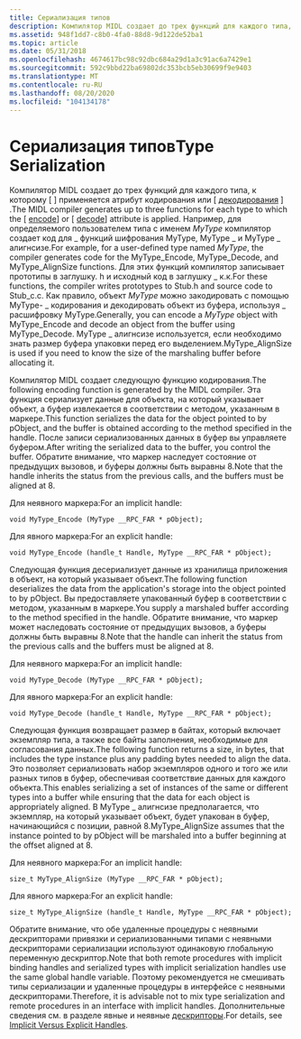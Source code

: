```yaml
---
title: Сериализация типов
description: Компилятор MIDL создает до трех функций для каждого типа, к которому применяется атрибут \ Encoded \ или \ дешифровки \.
ms.assetid: 948f1dd7-c8b0-4fa0-88d8-9d122de52ba1
ms.topic: article
ms.date: 05/31/2018
ms.openlocfilehash: 4674617bc98c92dbc684a29d1a3c91ac6a7429e1
ms.sourcegitcommit: 592c9bbd22ba69802dc353bcb5eb30699f9e9403
ms.translationtype: MT
ms.contentlocale: ru-RU
ms.lasthandoff: 08/20/2020
ms.locfileid: "104134178"
---
```

# <a name="type-serialization"></a><span data-ttu-id="9dbe9-103">Сериализация типов</span><span class="sxs-lookup"><span data-stu-id="9dbe9-103">Type Serialization</span></span>

<span data-ttu-id="9dbe9-104">Компилятор MIDL создает до трех функций для каждого типа, к которому \[ [](/windows/desktop/Midl/encode) \] применяется атрибут кодирования или \[ [декодирования](/windows/desktop/Midl/decode) \] .</span><span class="sxs-lookup"><span data-stu-id="9dbe9-104">The MIDL compiler generates up to three functions for each type to which the \[ [encode](/windows/desktop/Midl/encode)\] or \[ [decode](/windows/desktop/Midl/decode)\] attribute is applied.</span></span> <span data-ttu-id="9dbe9-105">Например, для определяемого пользователем типа с именем *MyType* компилятор создает код для \_ функций шифрования MyType, MyType \_ и MyType \_ алигнсизе.</span><span class="sxs-lookup"><span data-stu-id="9dbe9-105">For example, for a user-defined type named *MyType*, the compiler generates code for the MyType\_Encode, MyType\_Decode, and MyType\_AlignSize functions.</span></span> <span data-ttu-id="9dbe9-106">Для этих функций компилятор записывает прототипы в заглушку. h и исходный код в заглушку \_ к.к.</span><span class="sxs-lookup"><span data-stu-id="9dbe9-106">For these functions, the compiler writes prototypes to Stub.h and source code to Stub\_c.c.</span></span> <span data-ttu-id="9dbe9-107">Как правило, объект *MyType* можно закодировать с помощью MyType- \_ кодирования и декодировать объект из буфера, используя \_ расшифровку MyType.</span><span class="sxs-lookup"><span data-stu-id="9dbe9-107">Generally, you can encode a *MyType* object with MyType\_Encode and decode an object from the buffer using MyType\_Decode.</span></span> <span data-ttu-id="9dbe9-108">MyType \_ алигнсизе используется, если необходимо знать размер буфера упаковки перед его выделением.</span><span class="sxs-lookup"><span data-stu-id="9dbe9-108">MyType\_AlignSize is used if you need to know the size of the marshaling buffer before allocating it.</span></span>

<span data-ttu-id="9dbe9-109">Компилятор MIDL создает следующую функцию кодирования.</span><span class="sxs-lookup"><span data-stu-id="9dbe9-109">The following encoding function is generated by the MIDL compiler.</span></span> <span data-ttu-id="9dbe9-110">Эта функция сериализует данные для объекта, на который указывает объект, а буфер извлекается в соответствии с методом, указанным в маркере.</span><span class="sxs-lookup"><span data-stu-id="9dbe9-110">This function serializes the data for the object pointed to by pObject, and the buffer is obtained according to the method specified in the handle.</span></span> <span data-ttu-id="9dbe9-111">После записи сериализованных данных в буфер вы управляете буфером.</span><span class="sxs-lookup"><span data-stu-id="9dbe9-111">After writing the serialized data to the buffer, you control the buffer.</span></span> <span data-ttu-id="9dbe9-112">Обратите внимание, что маркер наследует состояние от предыдущих вызовов, и буферы должны быть выравны 8.</span><span class="sxs-lookup"><span data-stu-id="9dbe9-112">Note that the handle inherits the status from the previous calls, and the buffers must be aligned at 8.</span></span>

<span data-ttu-id="9dbe9-113">Для неявного маркера:</span><span class="sxs-lookup"><span data-stu-id="9dbe9-113">For an implicit handle:</span></span>

``` syntax
void MyType_Encode (MyType __RPC_FAR * pObject);
```

<span data-ttu-id="9dbe9-114">Для явного маркера:</span><span class="sxs-lookup"><span data-stu-id="9dbe9-114">For an explicit handle:</span></span>

``` syntax
void MyType_Encode (handle_t Handle, MyType __RPC_FAR * pObject);
```

<span data-ttu-id="9dbe9-115">Следующая функция десериализует данные из хранилища приложения в объект, на который указывает объект.</span><span class="sxs-lookup"><span data-stu-id="9dbe9-115">The following function deserializes the data from the application's storage into the object pointed to by pObject.</span></span> <span data-ttu-id="9dbe9-116">Вы предоставляете упакованный буфер в соответствии с методом, указанным в маркере.</span><span class="sxs-lookup"><span data-stu-id="9dbe9-116">You supply a marshaled buffer according to the method specified in the handle.</span></span> <span data-ttu-id="9dbe9-117">Обратите внимание, что маркер может наследовать состояние от предыдущих вызовов, а буферы должны быть выравны 8.</span><span class="sxs-lookup"><span data-stu-id="9dbe9-117">Note that the handle can inherit the status from the previous calls and the buffers must be aligned at 8.</span></span>

<span data-ttu-id="9dbe9-118">Для неявного маркера:</span><span class="sxs-lookup"><span data-stu-id="9dbe9-118">For an implicit handle:</span></span>

``` syntax
void MyType_Decode (MyType __RPC_FAR * pObject);
```

<span data-ttu-id="9dbe9-119">Для явного маркера:</span><span class="sxs-lookup"><span data-stu-id="9dbe9-119">For an explicit handle:</span></span>

``` syntax
void MyType_Decode (handle_t Handle, MyType __RPC_FAR * pObject);
```

<span data-ttu-id="9dbe9-120">Следующая функция возвращает размер в байтах, который включает экземпляр типа, а также все байты заполнения, необходимые для согласования данных.</span><span class="sxs-lookup"><span data-stu-id="9dbe9-120">The following function returns a size, in bytes, that includes the type instance plus any padding bytes needed to align the data.</span></span> <span data-ttu-id="9dbe9-121">Это позволяет сериализовать набор экземпляров одного и того же или разных типов в буфер, обеспечивая соответствие данных для каждого объекта.</span><span class="sxs-lookup"><span data-stu-id="9dbe9-121">This enables serializing a set of instances of the same or different types into a buffer while ensuring that the data for each object is appropriately aligned.</span></span> <span data-ttu-id="9dbe9-122">В MyType \_ алигнсизе предполагается, что экземпляр, на который указывает объект, будет упакован в буфер, начинающийся с позиции, равной 8.</span><span class="sxs-lookup"><span data-stu-id="9dbe9-122">MyType\_AlignSize assumes that the instance pointed to by pObject will be marshaled into a buffer beginning at the offset aligned at 8.</span></span>

<span data-ttu-id="9dbe9-123">Для неявного маркера:</span><span class="sxs-lookup"><span data-stu-id="9dbe9-123">For an implicit handle:</span></span>

``` syntax
size_t MyType_AlignSize (MyType __RPC_FAR * pObject);
```

<span data-ttu-id="9dbe9-124">Для явного маркера:</span><span class="sxs-lookup"><span data-stu-id="9dbe9-124">For an explicit handle:</span></span>

``` syntax
size_t MyType_AlignSize (handle_t Handle, MyType __RPC_FAR * pObject);
```

<span data-ttu-id="9dbe9-125">Обратите внимание, что обе удаленные процедуры с неявными дескрипторами привязки и сериализованными типами с неявными дескрипторами сериализации используют одинаковую глобальную переменную дескриптор.</span><span class="sxs-lookup"><span data-stu-id="9dbe9-125">Note that both remote procedures with implicit binding handles and serialized types with implicit serialization handles use the same global handle variable.</span></span> <span data-ttu-id="9dbe9-126">Поэтому рекомендуется не смешивать типы сериализации и удаленные процедуры в интерфейсе с неявными дескрипторами.</span><span class="sxs-lookup"><span data-stu-id="9dbe9-126">Therefore, it is advisable not to mix type serialization and remote procedures in an interface with implicit handles.</span></span> <span data-ttu-id="9dbe9-127">Дополнительные сведения см. в разделе явные и неявные [дескрипторы](implicit-versus-explicit-handles.md).</span><span class="sxs-lookup"><span data-stu-id="9dbe9-127">For details, see [Implicit Versus Explicit Handles](implicit-versus-explicit-handles.md).</span></span>

 

 